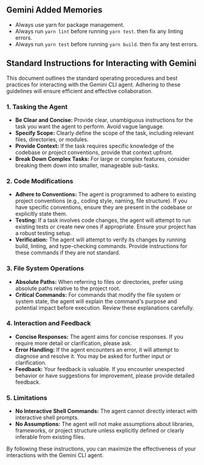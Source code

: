 ## Gemini Added Memories

- Always use yarn for package management.
- Always run `yarn lint` before running `yarn test`. then fix any linting errors.
- Always run `yarn test` before running `yarn build`. then fix any test errors.

## Standard Instructions for Interacting with Gemini

This document outlines the standard operating procedures and best practices for interacting with the Gemini CLI agent. Adhering to these guidelines will ensure efficient and effective collaboration.

### 1. Tasking the Agent

- **Be Clear and Concise:** Provide clear, unambiguous instructions for the task you want the agent to perform. Avoid vague language.
- **Specify Scope:** Clearly define the scope of the task, including relevant files, directories, or modules.
- **Provide Context:** If the task requires specific knowledge of the codebase or project conventions, provide that context upfront.
- **Break Down Complex Tasks:** For large or complex features, consider breaking them down into smaller, manageable sub-tasks.

### 2. Code Modifications

- **Adhere to Conventions:** The agent is programmed to adhere to existing project conventions (e.g., coding style, naming, file structure). If you have specific conventions, ensure they are present in the codebase or explicitly state them.
- **Testing:** If a task involves code changes, the agent will attempt to run existing tests or create new ones if appropriate. Ensure your project has a robust testing setup.
- **Verification:** The agent will attempt to verify its changes by running build, linting, and type-checking commands. Provide instructions for these commands if they are not standard.

### 3. File System Operations

- **Absolute Paths:** When referring to files or directories, prefer using absolute paths relative to the project root.
- **Critical Commands:** For commands that modify the file system or system state, the agent will explain the command's purpose and potential impact before execution. Review these explanations carefully.

### 4. Interaction and Feedback

- **Concise Responses:** The agent aims for concise responses. If you require more detail or clarification, please ask.
- **Error Handling:** If the agent encounters an error, it will attempt to diagnose and resolve it. You may be asked for further input or clarification.
- **Feedback:** Your feedback is valuable. If you encounter unexpected behavior or have suggestions for improvement, please provide detailed feedback.

### 5. Limitations

- **No Interactive Shell Commands:** The agent cannot directly interact with interactive shell prompts.
- **No Assumptions:** The agent will not make assumptions about libraries, frameworks, or project structure unless explicitly defined or clearly inferable from existing files.

By following these instructions, you can maximize the effectiveness of your interactions with the Gemini CLI agent.
